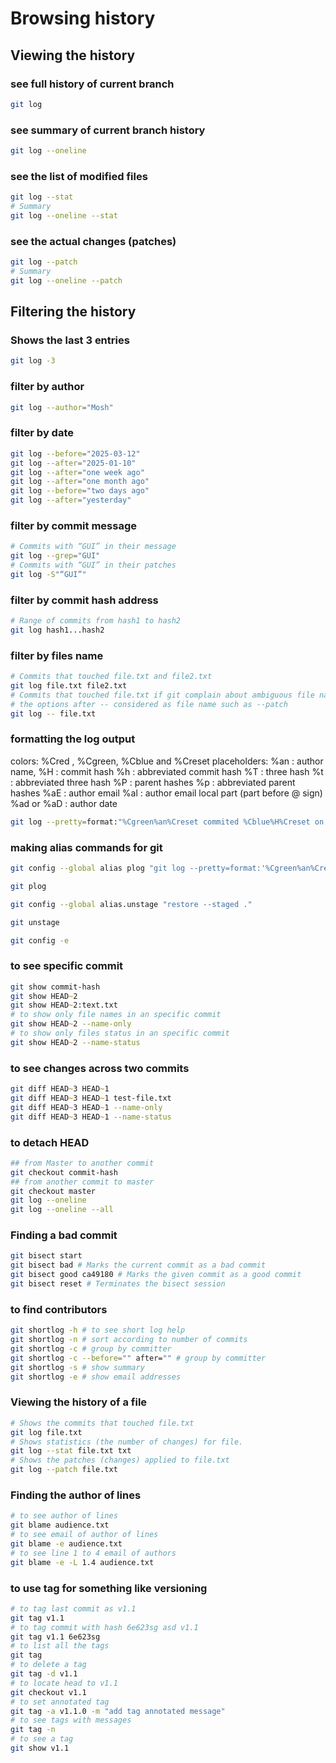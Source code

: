 # Browsing history

## Viewing the history

### see full history of current branch

```zsh
git log
```

### see summary of current branch history

```zsh
git log --oneline
```

### see the list of modified files

```zsh
git log --stat
# Summary
git log --oneline --stat
```

### see the actual changes (patches)

```zsh
git log --patch
# Summary
git log --oneline --patch
```

## Filtering the history

### Shows the last 3 entries

```zsh
git log -3
```

### filter by author

```zsh
git log --author="Mosh"
```

### filter by date

```zsh
git log --before="2025-03-12"
git log --after="2025-01-10"
git log --after="one week ago"
git log --after="one month ago"
git log --before="two days ago"
git log --after="yesterday"
```

### filter by commit message

```zsh
# Commits with “GUI” in their message
git log --grep="GUI"
# Commits with “GUI” in their patches
git log -S"“GUI”"
```

### filter by commit hash address

```zsh
# Range of commits from hash1 to hash2
git log hash1...hash2
```

### filter by files name

```zsh
# Commits that touched file.txt and file2.txt
git log file.txt file2.txt
# Commits that touched file.txt if git complain about ambiguous file name
# the options after -- considered as file name such as --patch
git log -- file.txt
```

### formatting the log output

colors: %Cred , %Cgreen, %Cblue and %Creset
placeholders:
%an : author name,
%H : commit hash
%h : abbreviated commit hash
%T : three hash
%t : abbreviated three hash
%P : parent hashes
%p : abbreviated parent hashes
%aE : author email
%al : author email local part (part before @ sign)
%ad or %aD : author date

```zsh
git log --pretty=format:"%Cgreen%an%Creset commited %Cblue%H%Creset on %cd"
```

### making alias commands for git

```zsh
git config --global alias plog "git log --pretty=format:'%Cgreen%an%Creset commited %Cblue%H%Creset on %cd'"

git plog

git config --global alias.unstage "restore --staged ."

git unstage

git config -e
```

### to see specific commit

```zsh
git show commit-hash
git show HEAD~2
git show HEAD~2:text.txt
# to show only file names in an specific commit
git show HEAD~2 --name-only
# to show only files status in an specific commit
git show HEAD~2 --name-status
```

### to see changes across two commits

```zsh
git diff HEAD~3 HEAD~1
git diff HEAD~3 HEAD~1 test-file.txt
git diff HEAD~3 HEAD~1 --name-only
git diff HEAD~3 HEAD~1 --name-status
```

### to detach HEAD

```zsh
## from Master to another commit
git checkout commit-hash
## from another commit to master
git checkout master
git log --oneline
git log --oneline --all
```

### Finding a bad commit

```zsh
git bisect start
git bisect bad # Marks the current commit as a bad commit
git bisect good ca49180 # Marks the given commit as a good commit
git bisect reset # Terminates the bisect session
```

### to find contributors

```zsh
git shortlog -h # to see short log help
git shortlog -n # sort according to number of commits
git shortlog -c # group by committer
git shortlog -c --before="" after="" # group by committer
git shortlog -s # show summary
git shortlog -e # show email addresses
```

### Viewing the history of a file

```zsh
# Shows the commits that touched file.txt
git log file.txt
# Shows statistics (the number of changes) for file.
git log --stat file.txt txt
# Shows the patches (changes) applied to file.txt
git log --patch file.txt
```

### Finding the author of lines

```zsh
# to see author of lines
git blame audience.txt
# to see email of author of lines
git blame -e audience.txt
# to see line 1 to 4 email of authors
git blame -e -L 1.4 audience.txt
```

### to use tag for something like versioning

```zsh
# to tag last commit as v1.1
git tag v1.1
# to tag commit with hash 6e623sg asd v1.1
git tag v1.1 6e623sg
# to list all the tags
git tag
# to delete a tag
git tag -d v1.1
# to locate head to v1.1
git checkout v1.1
# to set annotated tag
git tag -a v1.1.0 -m "add tag annotated message"
# to see tags with messages
git tag -n
# to see a tag
git show v1.1
```
